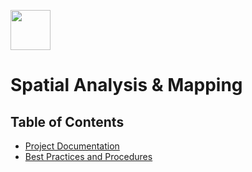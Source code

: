 <a href="url"><img src="http://gis.mtc.ca.gov/mtcimages/mtcgisLogo.png" align="top" height="64" width="64" ></a>

# Spatial Analysis & Mapping 

## Table of Contents 

- [Project Documentation](Project-Documentation)
- [Best Practices and Procedures](Best-Practices-Procedures)
